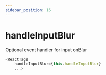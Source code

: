 ```yaml
---
sidebar_position: 16
---
```


# handleInputBlur

Optional event handler for input onBlur

```js
<ReactTags
    handleInputBlur={this.handleInputBlur}
    ...>
```
